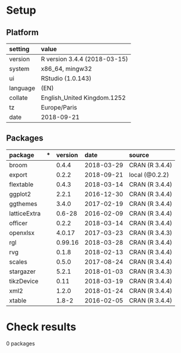 # Setup

## Platform

|setting  |value                        |
|:--------|:----------------------------|
|version  |R version 3.4.4 (2018-03-15) |
|system   |x86_64, mingw32              |
|ui       |RStudio (1.0.143)            |
|language |(EN)                         |
|collate  |English_United Kingdom.1252  |
|tz       |Europe/Paris                 |
|date     |2018-09-21                   |

## Packages

|package      |*  |version |date       |source         |
|:------------|:--|:-------|:----------|:--------------|
|broom        |   |0.4.4   |2018-03-29 |CRAN (R 3.4.4) |
|export       |   |0.2.2   |2018-09-21 |local (@0.2.2) |
|flextable    |   |0.4.3   |2018-03-14 |CRAN (R 3.4.4) |
|ggplot2      |   |2.2.1   |2016-12-30 |CRAN (R 3.4.4) |
|ggthemes     |   |3.4.0   |2017-02-19 |CRAN (R 3.4.4) |
|latticeExtra |   |0.6-28  |2016-02-09 |CRAN (R 3.4.4) |
|officer      |   |0.2.2   |2018-03-14 |CRAN (R 3.4.4) |
|openxlsx     |   |4.0.17  |2017-03-23 |CRAN (R 3.4.3) |
|rgl          |   |0.99.16 |2018-03-28 |CRAN (R 3.4.4) |
|rvg          |   |0.1.8   |2018-02-13 |CRAN (R 3.4.4) |
|scales       |   |0.5.0   |2017-08-24 |CRAN (R 3.4.4) |
|stargazer    |   |5.2.1   |2018-01-03 |CRAN (R 3.4.3) |
|tikzDevice   |   |0.11    |2018-03-19 |CRAN (R 3.4.4) |
|xml2         |   |1.2.0   |2018-01-24 |CRAN (R 3.4.4) |
|xtable       |   |1.8-2   |2016-02-05 |CRAN (R 3.4.4) |

# Check results

0 packages




